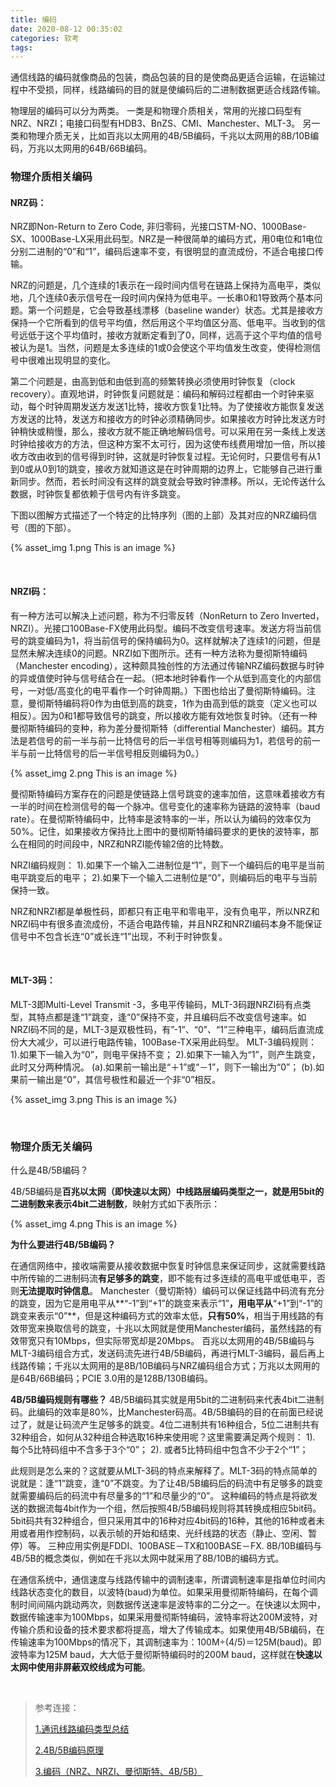 ```yaml
---
title: 编码
date: 2020-08-12 00:35:02
categories: 软考
tags:
---
```


通信线路的编码就像商品的包装，商品包装的目的是使商品更适合运输，在运输过程中不受损，同样，线路编码的目的就是使编码后的二进制数据更适合线路传输。

物理层的编码可以分为两类。
一类是和物理介质相关，常用的光接口码型有NRZ、NRZI；电接口码型有HDB3、BnZS、CMI、Manchester、MLT-3。
另一类和物理介质无关，比如百兆以太网用的4B/5B编码，千兆以太网用的8B/10B编码，万兆以太网用的64B/66B编码。

<!--more-->

### 物理介质相关编码

#### NRZ码：

NRZ即Non-Return to Zero Code, 非归零码，光接口STM-NO、1000Base-SX、1000Base-LX采用此码型。NRZ是一种很简单的编码方式，用0电位和1电位分别二进制的“0”和“1”，编码后速率不变，有很明显的直流成份，不适合电接口传输。

NRZ的问题是，几个连续的1表示在一段时间内信号在链路上保持为高电平，类似地，几个连续0表示信号在一段时间内保持为低电平。一长串0和1导致两个基本问题。第一个问题是，它会导致基线漂移（baseline wander）状态。尤其是接收方保持一个它所看到的信号平均值，然后用这个平均值区分高、低电平。当收到的信号远低于这个平均值时，接收方就断定看到了0，同样，远高于这个平均值的信号被认为是1。当然，问题是太多连续的1或0会使这个平均值发生改变，使得检测信号中很难出现明显的变化。

第二个问题是，由高到低和由低到高的频繁转换必须使用时钟恢复（clock recovery）。直观地讲，时钟恢复问题就是：编码和解码过程都由一个时钟来驱动，每个时钟周期发送方发送1比特，接收方恢复1比特。为了使接收方能恢复发送方发送的比特，发送方和接收方的时钟必须精确同步。如果接收方时钟比发送方时钟稍快或稍慢，那么，接收方就不能正确地解码信号。可以采用在另一条线上发送时钟给接收方的方法，但这种方案不太可行，因为这使布线费用增加一倍，所以接收方改由收到的信号得到时钟，这就是时钟恢复过程。无论何时，只要信号有从1到0或从0到1的跳变，接收方就知道这是在时钟周期的边界上，它能够自己进行重新同步。然而，若长时间没有这样的跳变就会导致时钟漂移。所以，无论传送什么数据，时钟恢复都依赖于信号内有许多跳变。

下图以图解方式描述了一个特定的比特序列（图的上部）及其对应的NRZ编码信号（图的下部）。

{% asset_img 1.png This is an image %}

<br>

#### NRZI码：

有一种方法可以解决上述问题，称为不归零反转（NonReturn to Zero Inverted，NRZI）。光接口100Base-FX使用此码型。编码不改变信号速率。发送方将当前信号的跳变编码为1，将当前信号的保持编码为0。这样就解决了连续1的问题，但是显然未解决连续0的问题。NRZI如下图所示。还有一种方法称为曼彻斯特编码（Manchester encoding），这种颇具独创性的方法通过传输NRZ编码数据与时钟的异或值使时钟与信号结合在一起。（把本地时钟看作一个从低到高变化的内部信号，一对低/高变化的电平看作一个时钟周期。）下图也给出了曼彻斯特编码。注意，曼彻斯特编码将0作为由低到高的跳变，1作为由高到低的跳变（定义也可以相反）。因为0和1都导致信号的跳变，所以接收方能有效地恢复时钟。（还有一种曼彻斯特编码的变种，称为差分曼彻斯特（differential Manchester）编码。其方法是若信号的前一半与前一比特信号的后一半信号相等则编码为1，若信号的前一半与前一比特信号的后一半信号相反则编码为0。）

{% asset_img 2.png This is an image %}

曼彻斯特编码方案存在的问题是使链路上信号跳变的速率加倍，这意味着接收方有一半的时间在检测信号的每一个脉冲。信号变化的速率称为链路的波特率（baud rate）。在曼彻斯特编码中，比特率是波特率的一半，所以认为编码的效率仅为50%。记住，如果接收方保持比上图中的曼彻斯特编码要求的更快的波特率，那么在相同的时间段中，NRZ和NRZI能传输2倍的比特数。

NRZI编码规则：
1).如果下一个输入二进制位是“1”，则下一个编码后的电平是当前电平跳变后的电平；
2).如果下一个输入二进制位是“0”，则编码后的电平与当前保持一致。

NRZ和NRZI都是单极性码，即都只有正电平和零电平，没有负电平，所以NRZ和NRZI码中有很多直流成份，不适合电路传输，并且NRZ和NRZI编码本身不能保证信号中不包含长连“0”或长连“1”出现，不利于时钟恢复。

<br>

#### MLT-3码：

MLT-3即Multi-Level Transmit -3，多电平传输码，MLT-3码跟NRZI码有点类型，其特点都是逢“1”跳变，逢“0”保持不变，并且编码后不改变信号速率。如NRZI码不同的是，MLT-3是双极性码，有”-1”、“0”、“1”三种电平，编码后直流成份大大减少，可以进行电路传输，100Base-TX采用此码型。
MLT-3编码规则：
1).如果下一输入为“0”，则电平保持不变；
2).如果下一输入为“1”，则产生跳变，此时又分两种情况。
 (a).如果前一输出是“＋1”或“－1”，则下一输出为“0”；
 (b).如果前一输出是“0”，其信号极性和最近一个非“0”相反。

{% asset_img 3.png This is an image %}

<br>

### 物理介质无关编码

什么是4B/5B编码？

4B/5B编码是**百兆以太网（即快速以太网）**中线路层编码类型之一，就是用**5bit的二进制数来表示4bit二进制数**，映射方式如下表所示：

{% asset_img 4.png This is an image %}

**为什么要进行4B/5B编码？**

在通信网络中，接收端需要从接收数据中恢复时钟信息来保证同步，这就需要线路中所传输的二进制码流**有足够多的跳变**，即不能有过多连续的高电平或低电平，否则**无法提取时钟信息**。
Manchester（曼切斯特）编码可以保证线路中码流有充分的跳变，因为它是用电平从**“-1”到“+1”的跳变来表示“1”**，用电平从**“+1”到“-1”的跳变来表示“0”**，但是这种编码方式的效率太低，**只有50%**，相当于用线路的有效带宽来换取信号的跳变，十兆以太网就是使用Manchester编码，虽然线路的有效带宽只有10Mbps，但实际带宽却是20Mbps。
百兆以太网用的4B/5B编码与MLT-3编码组合方式，发送码流先进行4B/5B编码，再进行MLT-3编码，最后再上线路传输；千兆以太网用的是8B/10B编码与NRZ编码组合方式；万兆以太网用的是64B/66B编码；PCIE 3.0用的是128B/130B编码。

**4B/5B编码规则有哪些？**
4B/5B编码其实就是用5bit的二进制码来代表4bit二进制码。此编码的效率是80%，比Manchester码高。4B/5B编码的目的在前面已经说过了，就是让码流产生足够多的跳变。4位二进制共有16种组合，5位二进制共有32种组合，如何从32种组合种选取16种来使用呢？这里需要满足两个规则：
1). 每个5比特码组中不含多于3个“0”；
2). 或者5比特码组中包含不少于2个“1”；

此规则是怎么来的？这就要从MLT-3码的特点来解释了。MLT-3码的特点简单的说就是：逢“1”跳变，逢“0”不跳变。为了让4B/5B编码后的码流中有足够多的跳变就需要编码后的码流中有尽量多的“1”和尽量少的“0”。
这种编码的特点是将欲发送的数据流每4bit作为一个组，然后按照4B/5B编码规则将其转换成相应5bit码。5bit码共有32种组合，但只采用其中的16种对应4bit码的16种，其他的16种或者未用或者用作控制码，以表示帧的开始和结束、光纤线路的状态（静止、空闲、暂停）等。
三种应用实例是FDDI、100BASE－TX和100BASE－FX.
8B/10B编码与4B/5B的概念类似，例如在千兆以太网中就采用了8B/10B的编码方式。

在通信系统中，通信速度与线路传输中的调制速率，所谓调制速率是指单位时间内线路状态变化的数目，以波特(baud)为单位。如果采用曼彻斯特编码，在每个调制时间间隔内跳动两次，则数据传送速率是波特率的二分之一。在快速以太网中，数据传输速率为100Mbps，如果采用曼彻斯特编码，波特率将达200M波特，对传输介质和设备的技术要求都将提高，增大了传输成本。如果使用4B/5B编码，在传输速率为100Mbps的情况下，其调制速率为：100M÷(4/5)＝125M(baud)。即波特率为125M baud，大大低于曼彻斯特编码时的200M baud，这样就在**快速以太网中使用非屏蔽双绞线成为可能**。

<br>

> 参考连接：
>
> [1.通讯线路编码类型总结](https://www.cnblogs.com/laojie4321/archive/2012/04/09/2439475.html)
>
> [2.4B/5B编码原理](https://www.cnblogs.com/laojie4321/archive/2012/04/09/2439470.html)
>
> [3.编码（NRZ、NRZI、曼彻斯特、4B/5B）](https://www.twblogs.net/a/5c80db6abd9eee35cd694f35)

